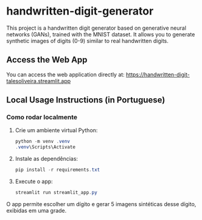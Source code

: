 # handwritten-digit-generator

This project is a handwritten digit generator based on generative neural networks (GANs), trained with the MNIST dataset. It allows you to generate synthetic images of digits (0-9) similar to real handwritten digits.

## Access the Web App
You can access the web application directly at:
https://handwritten-digit-talesoliveira.streamlit.app

## Local Usage Instructions (in Portuguese)

### Como rodar localmente
1. Crie um ambiente virtual Python:
   ```powershell
   python -m venv .venv
   .venv\Scripts\Activate
   ```
2. Instale as dependências:
   ```powershell
   pip install -r requirements.txt
   ```
3. Execute o app:
   ```powershell
   streamlit run streamlit_app.py
   ```

O app permite escolher um dígito e gerar 5 imagens sintéticas desse dígito, exibidas em uma grade.
